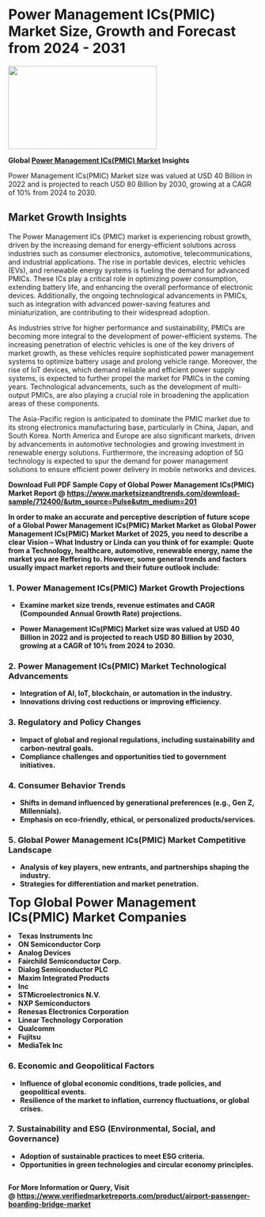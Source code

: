 <H1>Power Management ICs(PMIC) Market Size, Growth and Forecast from 2024 - 2031</H1><img class="aligncenter size-medium wp-image-584254" src="https://thirdeyenews.in/wp-content/uploads/2024/09/Global-Market-Research-300x168.jpeg" alt="" width="300" height="168" /><p><strong>Global&nbsp;<a href="https://www.marketsizeandtrends.com/download-sample/712400/&amp;utm_source=Pulse&amp;utm_medium=201">Power Management ICs(PMIC) Market</a> Insights</strong></p><p>Power Management ICs(PMIC) Market size was valued at USD 40 Billion in 2022 and is projected to reach USD 80 Billion by 2030, growing at a CAGR of 10% from 2024 to 2030.</p><p><h2>Market Growth Insights</h2> <p>The Power Management ICs (PMIC) market is experiencing robust growth, driven by the increasing demand for energy-efficient solutions across industries such as consumer electronics, automotive, telecommunications, and industrial applications. The rise in portable devices, electric vehicles (EVs), and renewable energy systems is fueling the demand for advanced PMICs. These ICs play a critical role in optimizing power consumption, extending battery life, and enhancing the overall performance of electronic devices. Additionally, the ongoing technological advancements in PMICs, such as integration with advanced power-saving features and miniaturization, are contributing to their widespread adoption.</p> <p><strong></strong></p> <p>As industries strive for higher performance and sustainability, PMICs are becoming more integral to the development of power-efficient systems. The increasing penetration of electric vehicles is one of the key drivers of market growth, as these vehicles require sophisticated power management systems to optimize battery usage and prolong vehicle range. Moreover, the rise of IoT devices, which demand reliable and efficient power supply systems, is expected to further propel the market for PMICs in the coming years. Technological advancements, such as the development of multi-output PMICs, are also playing a crucial role in broadening the application areas of these components.</p> <p>The Asia-Pacific region is anticipated to dominate the PMIC market due to its strong electronics manufacturing base, particularly in China, Japan, and South Korea. North America and Europe are also significant markets, driven by advancements in automotive technologies and growing investment in renewable energy solutions. Furthermore, the increasing adoption of 5G technology is expected to spur the demand for power management solutions to ensure efficient power delivery in mobile networks and devices.</p> <p><strong></p><p><span class=""><strong>Download Full PDF Sample Copy of Global Power Management ICs(PMIC) Market Report</strong> @ <a href="https://www.marketsizeandtrends.com/download-sample/712400/&amp;utm_source=Pulse&amp;utm_medium=201" target="_blank">https://www.marketsizeandtrends.com/download-sample/712400/&amp;utm_source=Pulse&amp;utm_medium=201</a></span></p><p>In order to make an accurate and perceptive description of future scope of a Global&nbsp;Power Management ICs(PMIC) Market Market as Global&nbsp;Power Management ICs(PMIC) Market Market of 2025, you need to describe a clear Vision &ndash; What Industry or Linda can you think of for example: Quote from a Technology, healthcare, automotive, renewable energy, name the market you are Reffering to. However, some general trends and factors usually impact market reports and their future outlook include:</p><h3>1.&nbsp;<strong>Power Management ICs(PMIC) Market Growth Projections</strong></h3><ul><li>Examine market size trends, revenue estimates and CAGR (Compounded Annual Growth Rate) projections.</li><li><p>Power Management ICs(PMIC) Market size was valued at USD 40 Billion in 2022 and is projected to reach USD 80 Billion by 2030, growing at a CAGR of 10% from 2024 to 2030.</p></li></ul><h3>2.&nbsp;<strong>Power Management ICs(PMIC) Market Technological Advancements</strong></h3><ul><li>Integration of AI, IoT, blockchain, or automation in the industry.</li><li>Innovations driving cost reductions or improving efficiency.</li></ul><h3>3.&nbsp;<strong>Regulatory and Policy Changes</strong></h3><ul><li>Impact of global and regional regulations, including sustainability and carbon-neutral goals.</li><li>Compliance challenges and opportunities tied to government initiatives.</li></ul><h3>4.&nbsp;<strong>Consumer Behavior Trends</strong></h3><ul><li>Shifts in demand influenced by generational preferences (e.g., Gen Z, Millennials).</li><li>Emphasis on eco-friendly, ethical, or personalized products/services.</li></ul><h3>5.&nbsp;<strong>Global Power Management ICs(PMIC) Market Competitive Landscape</strong></h3><ul><li>Analysis of key players, new entrants, and partnerships shaping the industry.</li><li>Strategies for differentiation and market penetration.</li></ul><p data-pm-slice="1 1 []"><span style="color: inherit; font-family: inherit; font-size: 25px;">Top Global Power Management ICs(PMIC) Market Companies</span></p><div class="" data-test-id=""><p><li>Texas Instruments Inc</li><li> ON Semiconductor Corp</li><li> Analog Devices</li><li> Fairchild Semiconductor Corp.</li><li> Dialog Semiconductor PLC</li><li> Maxim Integrated Products</li><li> Inc</li><li> STMicroelectronics N.V.</li><li> NXP Semiconductors</li><li> Renesas Electronics Corporation</li><li> Linear Technology Corporation</li><li> Qualcomm</li><li> Fujitsu</li><li> MediaTek Inc</li></p></div><h3>6.&nbsp;<strong>Economic and Geopolitical Factors</strong></h3><ul><li>Influence of global economic conditions, trade policies, and geopolitical events.</li><li>Resilience of the market to inflation, currency fluctuations, or global crises.</li></ul><h3>7.&nbsp;<strong>Sustainability and ESG (Environmental, Social, and Governance)</strong></h3><ul><li>Adoption of sustainable practices to meet ESG criteria.</li><li>Opportunities in green technologies and circular economy principles.</li></ul><h2><strong style="font-size: 14px;">For More Information or Query, Visit @&nbsp;</strong><a style="background-color: #ffffff; font-size: 14px;" href="https://www.marketsizeandtrends.com/report/power-management-ics-pmic-market/" target="_blank">https://www.verifiedmarketreports.com/product/airport-passenger-boarding-bridge-market</a></h2>
